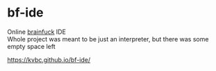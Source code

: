 # bf-ide
Online [brainfuck](https://en.wikipedia.org/wiki/Brainfuck) IDE \
Whole project was meant to be just an interpreter, but there was some empty space left

https://kvbc.github.io/bf-ide/
